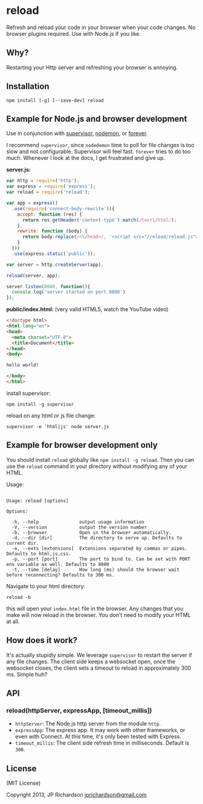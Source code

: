 reload
=======

Refresh and reload your code in your browser when your code changes. No browser plugins required. Use with Node.js if you like.



Why?
----

Restarting your Http server and refreshing your browser is annoying.



Installation
------------

    npm install [-g] [--save-dev] reload



Example for Node.js and browser development
--------------------------------------------

Use in conjunction with [supervisor](https://github.com/isaacs/node-supervisor), [nodemon](https://github.com/remy/nodemon), or [forever](https://github.com/nodejitsu/forever).

I recommend `supervisor`, since `nodedemon` time to poll for file changes is too slow and not configurable. Supervisor will feel fast. `forever` tries to do too much. Whenever I look at the docs, I get frustrated and give up.


**server.js:**
```javascript
var http = require('http');
var express = require('express');
var reload = require('reload');

var app = express()
  .use(require('connect-body-rewrite')({
    accept: function (res) {
      return res.getHeader('content-type').match(/text\/html/);
    },
    rewrite: function (body) {
      return body.replace(/<\/head>/, '<script src="/reload/reload.js"></script>');
    }
  }))
  .use(express.static('public'));

var server = http.createServer(app);

reload(server, app);

server.listen(8080, function(){
  console.log('server started on port 8080')
});

```

**public/index.html:** (very valid HTML5, watch the YouTube video)
```html
<!doctype html>
<html lang="en">
<head>
  <meta charset="UTF-8">
  <title>Document</title>
</head>
<body>

hello world!

</body>
</html>
```

install supervisor:
```
npm install -g supervisor
```

reload on any html or js file change:
```
supervisor -e 'html|js' node server.js
```



Example for browser development only
-------------------------------------

You should install `reload` globally like `npm install -g reload`. Then you can use the `reload` command in your directory without modifying any of your HTML.

Usage:

```

Usage: reload [options]

Options:

  -h, --help               output usage information
  -V, --version            output the version number
  -b, --browser            Open in the browser automatically.
  -d, --dir [dir]          The directory to serve up. Defaults to current dir.
  -e, --exts [extensions]  Extensions separated by commas or pipes. Defaults to html,js,css.
  -p, --port [port]        The port to bind to. Can be set with PORT env variable as well. Defaults to 8080
  -t, --time [delay]       How long (ms) should the browser wait before reconnecting? Defaults to 300 ms.

```

Navigate to your html directory:

    reload -b

this will open your `index.html` file in the browser. Any changes that you make will now reload in the browser. You don't need to modify your HTML at all.



How does it work?
-----------------

It's actually stupidly simple. We leverage `supervisor` to restart the server if any file changes. The client side keeps a websocket open, once the websocket closes, the client sets a timeout to reload in approximately 300 ms. Simple huh?



API
---

### reload(httpServer, expressApp, [timeout_millis])

- `httpServer`: The Node.js http server from the module `http`.
- `expressApp`: The express app. It may work with other frameworks, or even with Connect. At this time, it's only been tested with Express.
- `timeout_millis`: The client side refresh time in milliseconds. Default is `300`.



License
-------

(MIT License)

Copyright 2013, JP Richardson  <jprichardson@gmail.com>


